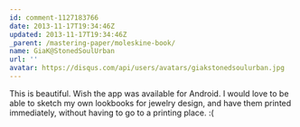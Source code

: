 ```yaml
---
id: comment-1127183766
date: 2013-11-17T19:34:46Z
updated: 2013-11-17T19:34:46Z
_parent: /mastering-paper/moleskine-book/
name: GiaK@StonedSoulUrban
url: ''
avatar: https://disqus.com/api/users/avatars/giakstonedsoulurban.jpg
---
```


This is beautiful. Wish the app was available for Android. I would love to be
able to sketch my own lookbooks for jewelry design, and have them printed
immediately, without having to go to a printing place. :(
